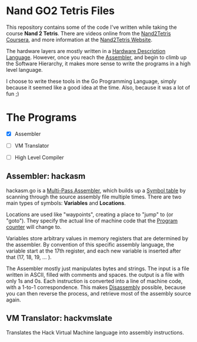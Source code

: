 # Nand GO2 Tetris Files

This repository contains some of the code I've written
while taking the course **Nand 2 Tetris**.  There are videos online from the [Nand2Tetris Coursera](https://www.coursera.org/learn/build-a-computer), and more information at the [Nand2Tetris Website](www.nand2tetris.org).

The hardware layers are mostly written in a [Hardware
Description Language](https://en.wikipedia.org/wiki/Hardware_description_language).
However, once you reach the [Assembler](https://en.wikipedia.org/wiki/Assembly_language#Assembler), and begin to climb up the Software Hierarchy, it makes more sense to write the programs in a high level language.

I choose to write these tools in the Go Programming Language, simply because it seemed like a good idea at the time.
Also, because it was a lot of fun ;)



# The Programs

- [x] Assembler
- [ ] VM Translator
- [ ] High Level Compiler



## Assembler: hackasm

hackasm.go is a [Multi-Pass Assembler](https://en.wikipedia.org/wiki/Assembly_language#Number_of_passes),
which builds up a [Symbol table](https://en.wikipedia.org/wiki/Symbol_table) by scanning through 
the source assembly file multiple times.  There are two main types of symbols:  **Variables** and **Locations**.

Locations are used like "waypoints", creating a place to "jump" to (or "goto").  They specify the actual line of machine code that the [Program counter](https://en.wikipedia.org/wiki/Program_counter)  will change to.

Variables store arbitrary values in memory registers that are determined by the assembler.  By convention of this specific assembly language, the variable start at the 17th register, and each new variable is inserted after that (17, 18, 19, ... ).

The Assembler mostly just manipulates bytes and strings. The input is a file written in ASCII, filled with comments and spaces.  the output is a file with only 1s and 0s.  Each instruction is converted into a line of machine code, with a 1-to-1 correspondence.  This makes [Disassembly](https://en.wikipedia.org/wiki/Disassembler) possible, because you can then reverse the process, and retrieve most of the assembly source again.


## VM Translator: hackvmslate

Translates the Hack Virtual Machine language into assembly instructions. 